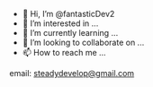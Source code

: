- 👋 Hi, I’m @fantasticDev2
- 👀 I’m interested in ...
- 🌱 I’m currently learning ...
- 💞️ I’m looking to collaborate on ...
- 📫 How to reach me ...

email: steadydevelop@gmail.com

